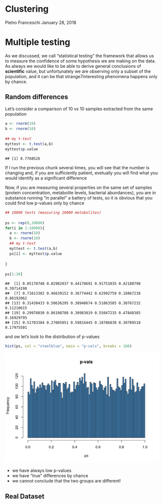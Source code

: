 Clustering
================
Pietro Franceschi
January 28, 2018

# Multiple testing

As we discussed, we call “statistical testing” the framework that allows
us to measure the confidence of some hypothesis we are making on the
data. As always we would like to be able to derive general conclusions
of **scientific** value, but unfortunately we are observing only a
subset of the population, and it can be that strange7interesting
phenomena happens only by chance.

## Random differences

Let’s consider a comparison of 10 vs 10 samples extracted from the same
population

``` r
a <- rnorm(10)
b <- rnorm(10)

## my t-test
myttest <- t.test(a,b)
myttest$p.value
```

    ## [1] 0.7768526

If I run the previous chunk several times, you will see that the number
is changing and, if you are sufficiently patient, evetually you will
find what you would identify as a significant difference

Now, if you are measuring several properties on the same set of samples
(protein concentration, metabolite levels, bacterial abundances), you
are in substance running “in parallel” a battery of tests, so it is
obvious that you could find low p-values only by chance

``` r
## 10000 tests (measuring 10000 metabolites)

ps <- rep(0,10000)
for(i in 1:10000){
  a <- rnorm(10)
  b <- rnorm(10)
  ## my t-test
  myttest <- t.test(a,b)
  ps[i] <- myttest$p.value

}

ps[1:30]
```

    ##  [1] 0.05178748 0.82982037 0.44178691 0.91751035 0.42180798 0.39714198
    ##  [7] 0.71613302 0.46639152 0.36774442 0.62992759 0.18867238 0.86192062
    ## [13] 0.31430433 0.50636295 0.38948674 0.51863585 0.30767232 0.11210615
    ## [19] 0.29978030 0.86108708 0.30983019 0.55047235 0.47848385 0.16929795
    ## [25] 0.51703384 0.27085051 0.59816445 0.18786830 0.30789518 0.17975501

and ow let’s look to the distribution of p-values

``` r
hist(ps, col = "steelblue", main = "p-vals", breaks = 100)
```

![](figs/fdrunnamed-chunk-3-1.png)<!-- -->

  - we have always low p-values
  - we have “true” differences by chance
  - we cannot conclude that the two groups are different\!

## Real Dataset
